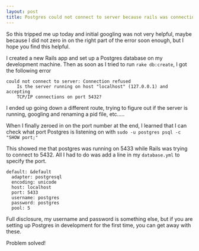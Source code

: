 ```yaml
---
layout: post
title: Postgres could not connect to server because rails was connecting to it on the wrong port
---
```


So this tripped me up today and initial googling was not very helpful, maybe because I did not zero in on the right part of the error soon enough, but I hope you find this helpful.

I created a new Rails app and set up a Postgres database on my development machine. Then as soon as I tried to run `rake db:create`, I got the following error

    could not connect to server: Connection refused
        Is the server running on host "localhost" (127.0.0.1) and accepting
        TCP/IP connections on port 5432?

I ended up going down a different route, trying to figure out if the server is running, googling and renaming a pid file, etc.....

When I finally zeroed in on the port number at the end, I learned that I can check what port Postgres is listening on with `sudo -u postgres psql -c "SHOW port;"`

This showed me that postgres was running on 5433 while Rails was trying to connect to 5432. All I had to do was add a line in my `database.yml` to specify the port.

    default: &default
      adapter: postgresql
      encoding: unicode
      host: localhost
      port: 5433
      username: postgres
      password: postgres
      pool: 5

Full disclosure, my username and password is something else, but if you are setting up Postgres in development for the first time, you can get away with these.

Problem solved!

